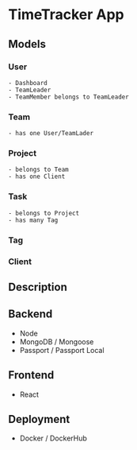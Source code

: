 # TimeTracker App

## Models

### User

    - Dashboard
    - TeamLeader
    - TeamMember belongs to TeamLeader

### Team

    - has one User/TeamLader

### Project

    - belongs to Team
    - has one Client

### Task

    - belongs to Project
    - has many Tag

### Tag


### Client




## Description

## Backend

- Node
- MongoDB / Mongoose
- Passport / Passport Local

## Frontend

- React

## Deployment

- Docker / DockerHub